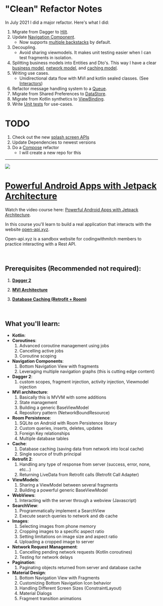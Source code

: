 # "Clean" Refactor Notes
In July 2021 I did a major refactor. Here's what I did:
1. Migrate from Dagger to [Hilt](https://developer.android.com/training/dependency-injection/hilt-android).
1. Update [Navigation Component](https://developer.android.com/guide/navigation).
	- Now supports [multiple backstacks](https://medium.com/androiddevelopers/multiple-back-stacks-b714d974f134) by default.
1. Decoupling.
	- Avoid sharing viewmodels. It makes unit testing easier when I can test fragments in isolation.
1. Splitting business models into Entities and Dto's. This way I have a clear [business model](https://github.com/mitchtabian/Open-API-Android-App/blob/master/app/src/main/java/com/codingwithmitch/openapi/business/domain/models/BlogPost.kt), [network model](https://github.com/mitchtabian/Open-API-Android-App/blob/master/app/src/main/java/com/codingwithmitch/openapi/business/datasource/network/main/BlogPostDto.kt), and [caching model](https://github.com/mitchtabian/Open-API-Android-App/blob/master/app/src/main/java/com/codingwithmitch/openapi/business/datasource/cache/blog/BlogPostEntity.kt).
1. Writing use cases.
	- Unidirectional data flow with MVI and kotlin sealed classes. (See [Interactors](https://github.com/mitchtabian/Open-API-Android-App/tree/master/app/src/main/java/com/codingwithmitch/openapi/business/interactors))
1. Refactor message handling system to a [Queue](https://github.com/mitchtabian/Open-API-Android-App/blob/master/app/src/main/java/com/codingwithmitch/openapi/business/domain/util/Queue.kt).
1. Migrate from Shared Preferences to [DataStore](https://developer.android.com/topic/libraries/architecture/datastore).
1. Migrate from Kotlin synthetics to [ViewBinding](https://developer.android.com/topic/libraries/view-binding).
1. Write [Unit tests](https://github.com/mitchtabian/Open-API-Android-App/tree/master/app/src/test/java/com/codingwithmitch/openapi/interactors) for use-cases.

# TODO
1. Check out the new [splash screen APIs](https://developer.android.com/about/versions/12/features/splash-screen)
1. Update Dependencies to newest versions
1. Do a [Compose](https://developer.android.com/jetpack/compose) refactor
	- I will create a new repo for this

<hr>

<a href='https://codingwithmitch.com/courses/powerful-android-apps-with-jetpack-architecture/' target='_blank'><img class='header-img' src='https://codingwithmitch.s3.amazonaws.com/static/powerful-android-apps-with-jetpack-architecture/images/powerful_android_apps_1.png' /></a>


<h1><a href="https://codingwithmitch.com/courses/powerful-android-apps-with-jetpack-architecture/">Powerful Android Apps with Jetpack Architecture</a></h1>
<p>Watch the video course here: <a href="https://codingwithmitch.com/courses/powerful-android-apps-with-jetpack-architecture/">Powerful Android Apps with Jetpack Architecture</a>.</p>

<p>In this course you'll learn to build a real application that interacts with the website <a href="https://open-api.xyz" target="_blank">open-api.xyz</a>.</p>
<p>Open-api.xyz is a sandbox website for codingwithmitch members to practice interacting with a Rest API. </p><br>

<h2><strong>Prerequisites</strong> (Recommended not required):</h2>
<ol>
<li>
<p><strong><a href="https://codingwithmitch.com/courses/dagger22-android/">Dagger 2</a></strong></p>
</li>

<li>
<p><strong><a href="https://codingwithmitch.com/courses/model-view-intent-mvi-architecture/">MVI Architecture</a></strong></p>
</li>

<li>
<p><strong><a href="https://codingwithmitch.com/courses/android-local-database-cache-rest-api/">Database Caching (Retrofit + Room)</a></strong></p>
</li>

</ol>
<br>

<h2><strong>What you'll learn:</strong></h2>
<ul>
<li><strong>Kotlin</strong>:</li>
<li>
<strong>Coroutines</strong>:<br>
<ol>
<li>Advanced coroutine management using jobs</li>
<li>Cancelling active jobs</li>
<li>Coroutine scoping</li>
</ol>
</li>
<li>
<strong>Navigation Components</strong>:<br>
<ol>
<li>Bottom Navigation View with fragments </li>
<li>Leveraging multiple navigation graphs (this is cutting edge content)</li>
</ol>
</li>
<li>
<strong>Dagger 2</strong>:<br>
<ol>
<li>custom scopes, fragment injection, activity injection, Viewmodel injection</li>
</ol>
</li>
<li>
<strong>MVI architecture</strong>:<br>
<ol>
<li>Basically this is MVVM with some additions</li>
<li>State management</li>
<li>Building a generic BaseViewModel</li>
<li>Repository pattern (NetworkBoundResource)</li>
</ol>
</li>
<li>
<strong>Room Persistence</strong>:<br>
<ol>
<li>SQLite on Android with Room Persistence library</li>
<li>Custom queries, inserts, deletes, updates</li>
<li>Foreign Key relationships</li>
<li>Multiple database tables</li>
</ol>
</li>
<li>
<strong>Cache</strong>:<br>
<ol>
<li>Database caching (saving data from network into local cache)</li>
<li>Single source of truth principal</li>
</ol>
</li>
<li>
<strong>Retrofit 2</strong>:<br>
<ol>
<li>Handling any type of response from server (success, error, none, etc...)</li>
<li>Returning LiveData from Retrofit calls (Retrofit Call Adapter)</li>
</ol>
</li>
<li>
<strong>ViewModels</strong>:<br>
<ol>
<li>Sharing a ViewModel between several fragments</li>
<li>Building a powerful generic BaseViewModel</li>
</ol>
</li>
<li>
<strong>WebViews</strong>:<br>
<ol>
<li>Interacting with the server through a webview (Javascript)</li>
</ol>
</li>
<li>
<strong>SearchView</strong>:<br>
<ol>
<li>Programmatically implement a SearchView</li>
<li>Execute search queries to network and db cache</li>
</ol>
</li>
<li>
<strong>Images</strong>:<br>
<ol>
<li>Selecting images from phone memory</li>
<li>Cropping images to a specific aspect ratio</li>
<li>Setting limitations on image size and aspect ratio</li>
<li>Uploading a cropped image to server</li>
</ol>
</li>
<li>
<strong>Network Request Management</strong>:<br>
<ol>
<li>Cancelling pending network requests (Kotlin coroutines)</li>
<li>Testing for network delays</li>
</ol>
</li>
<li>
<strong>Pagination</strong>:<br>
<ol>
<li>Paginating objects returned from server and database cache</li>
</ol>
</li>
<li>
<strong>Material Design</strong>:<br>
<ol>
<li>Bottom Navigation View with Fragments</li>
<li>Customizing Bottom Navigation Icon behavior</li>
<li>Handling Different Screen Sizes (ConstraintLayout)</li>
<li>Material Dialogs</li>
<li>Fragment transition animations</li>
</ol>
</li>
</ul>
<br>
